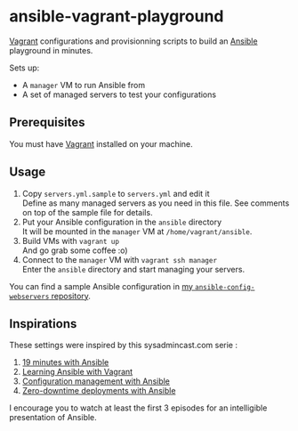 # ansible-vagrant-playground

[Vagrant](https://vagrantup.com) configurations and provisionning scripts to build an [Ansible](https://www.ansible.com/) playground in minutes.

Sets up:

* A `manager` VM to run Ansible from 
* A set of managed servers to test your configurations


## Prerequisites

You must have [Vagrant](https://vagrantup.com) installed on your machine.


## Usage

1. Copy `servers.yml.sample` to `servers.yml` and edit it  
   Define as many managed servers as you need in this file. See comments on top of the sample file for details.
2. Put your Ansible configuration in the `ansible` directory  
   It will be mounted in the `manager` VM at `/home/vagrant/ansible`.
3. Build VMs with `vagrant up`  
   And go grab some coffee :o)
4. Connect to the `manager` VM with `vagrant ssh manager`  
   Enter the `ansible` directory and start managing your servers. 

You can find a sample Ansible configuration in [my `ansible-config-webservers` 
repository](https://github.com/gael-ian/ansible-config-webservers).

## Inspirations

These settings were inspired by this sysadmincast.com serie :

1. [19 minutes with Ansible](https://sysadmincasts.com/episodes/43-19-minutes-with-ansible-part-1-4)
2. [Learning Ansible with Vagrant](https://sysadmincasts.com/episodes/45-learning-ansible-with-vagrant-part-2-4)
3. [Configuration management with Ansible](https://sysadmincasts.com/episodes/46-configuration-management-with-ansible-part-3-4)
4. [Zero-downtime deployments with Ansible](https://sysadmincasts.com/episodes/47-zero-downtime-deployments-with-ansible-part-4-4)

I encourage you to watch at least the first 3 episodes for an intelligible presentation of Ansible.

